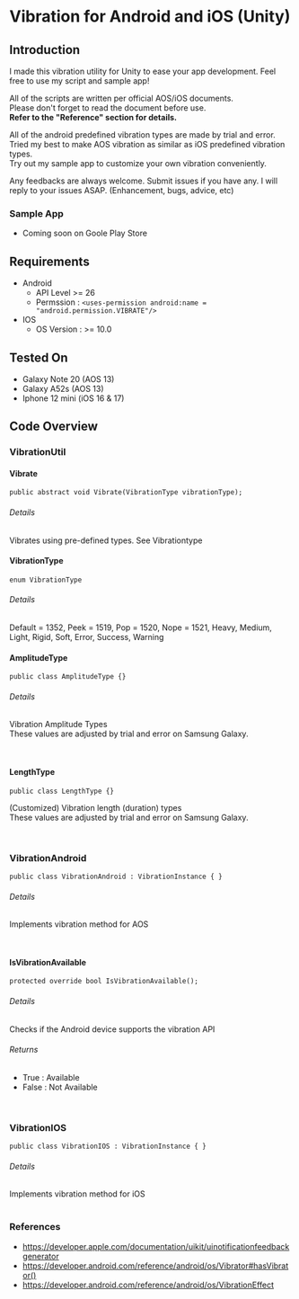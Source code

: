 # Vibration for Android and iOS (Unity)
## Introduction
I made this vibration utility for Unity to ease your app development.
Feel free to use my script and sample app!

All of the scripts are written per official AOS/iOS documents.<br/>
Please don't forget to read the document before use.<br/>
<b>Refer to the "Reference" section for details.</b><br/>

All of the android predefined vibration types are made by trial and error. <br/>
Tried my best to make AOS vibration as similar as iOS predefined vibration types. <br/>
Try out my sample app to customize your own vibration conveniently.

Any feedbacks are always welcome.
Submit issues if you have any. I will reply to your issues ASAP.
(Enhancement, bugs, advice, etc)

### Sample App
- Coming soon on Goole Play Store

## Requirements
- Android
  - API Level >= 26
  - Permssion : `<uses-permission android:name = "android.permission.VIBRATE"/>`
- IOS
  - OS Version : >= 10.0

## Tested On
- Galaxy Note 20 (AOS 13)
- Galaxy A52s (AOS 13)
- Iphone 12 mini (iOS 16 & 17)

## Code Overview

### VibrationUtil
#### Vibrate
```
public abstract void Vibrate(VibrationType vibrationType);
```
###### Details
Vibrates using pre-defined types.
See Vibrationtype 

#### VibrationType
```
enum VibrationType
```
###### Details
Default = 1352,
Peek = 1519,
Pop = 1520,
Nope = 1521,
Heavy,
Medium,
Light,
Rigid,
Soft,
Error,
Success,
Warning

#### AmplitudeType
```
public class AmplitudeType {}
```
###### Details
Vibration Amplitude Types <br/>
These values are adjusted by trial and error on Samsung Galaxy.<br/>

<br/>

#### LengthType
```
public class LengthType {}
```
(Customized) Vibration length (duration) types <br/>
These values are adjusted by trial and error on Samsung Galaxy.<br/>

<br/>

### VibrationAndroid
```
public class VibrationAndroid : VibrationInstance { }
```
###### Details
Implements vibration method for AOS </br>

</br>

#### IsVibrationAvailable
```
protected override bool IsVibrationAvailable();
```
###### Details
Checks if the Android device supports the vibration API
###### Returns
- True : Available
- False : Not Available

</br>

### VibrationIOS
```
public class VibrationIOS : VibrationInstance { }
```
###### Details
Implements vibration method for iOS
</br></br>

### References
- https://developer.apple.com/documentation/uikit/uinotificationfeedbackgenerator
- https://developer.android.com/reference/android/os/Vibrator#hasVibrator()
- https://developer.android.com/reference/android/os/VibrationEffect
